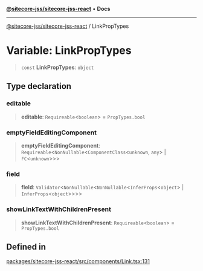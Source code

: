 [**@sitecore-jss/sitecore-jss-react**](../README.md) • **Docs**

***

[@sitecore-jss/sitecore-jss-react](../README.md) / LinkPropTypes

# Variable: LinkPropTypes

> `const` **LinkPropTypes**: `object`

## Type declaration

### editable

> **editable**: `Requireable`\<`boolean`\> = `PropTypes.bool`

### emptyFieldEditingComponent

> **emptyFieldEditingComponent**: `Requireable`\<`NonNullable`\<`ComponentClass`\<`unknown`, `any`\> \| `FC`\<`unknown`\>\>\>

### field

> **field**: `Validator`\<`NonNullable`\<`NonNullable`\<`InferProps`\<`object`\> \| `InferProps`\<`object`\>\>\>\>

### showLinkTextWithChildrenPresent

> **showLinkTextWithChildrenPresent**: `Requireable`\<`boolean`\> = `PropTypes.bool`

## Defined in

[packages/sitecore-jss-react/src/components/Link.tsx:131](https://github.com/Sitecore/xmc-jss-dev/blob/6bb35d1fb67e125ec198f967a41cfdefc0c0a459/packages/sitecore-jss-react/src/components/Link.tsx#L131)
